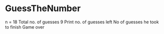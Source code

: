 # GuessTheNumber
n = 18
Total no. of guesses 9
Print no. of guesses left
No of guesses he took to finish
Game over
